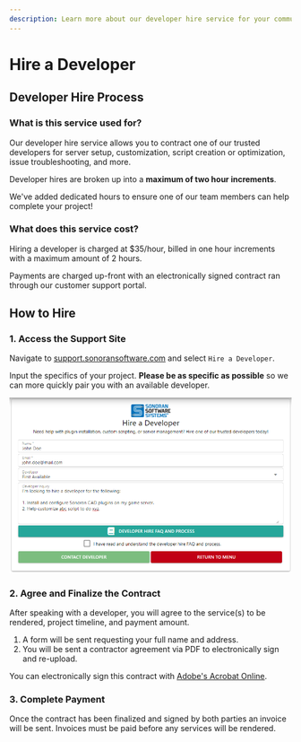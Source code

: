 ```yaml
---
description: Learn more about our developer hire service for your community.
---
```


# Hire a Developer

## Developer Hire Process

### What is this service used for?

Our developer hire service allows you to contract one of our trusted developers for server setup, customization, script creation or optimization, issue troubleshooting, and more.

Developer hires are broken up into a **maximum of two hour increments**.

We've added dedicated hours to ensure one of our team members can help complete your project!

### What does this service cost?

Hiring a developer is charged at $35/hour, billed in one hour increments with a maximum amount of 2 hours.

Payments are charged up-front with an electronically signed contract ran through our customer support portal.

## How to Hire

### 1. Access the Support Site

Navigate to [support.sonoransoftware.com](https://support.sonoransoftware.com/) and select `Hire a Developer`.

Input the specifics of your project. **Please be as specific as possible** so we can more quickly pair you with an available developer.

![Sonoran Software - Hire a Developer](<../.gitbook/assets/image (77).png>)

### 2. Agree and Finalize the Contract

After speaking with a developer, you will agree to the service(s) to be rendered, project timeline, and payment amount.

1. A form will be sent requesting your full name and address.
2. You will be sent a contractor agreement via PDF to electronically sign and re-upload.

You can electronically sign this contract with [Adobe's Acrobat Online](https://www.adobe.com/acrobat/online/sign-pdf.html).

### 3. Complete Payment

Once the contract has been finalized and signed by both parties an invoice will be sent. Invoices must be paid before any services will be rendered.

